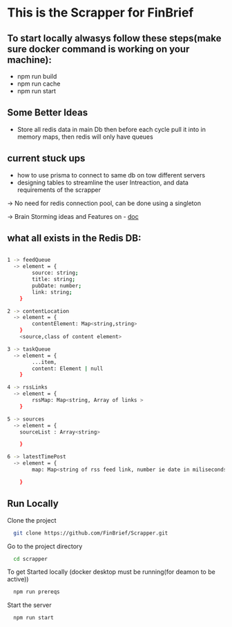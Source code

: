 
# This is the Scrapper for FinBrief

## To start locally alwasys follow these steps(make sure docker command is working on your machine):
- npm run build
- npm run cache
- npm run start

## Some Better Ideas
 - Store all redis data in main Db then before each cycle pull it into in memory maps, then
    redis will only have queues 
 
## current stuck ups 
 - how to use prisma to connect to same db on tow different servers
 - designing tables to streamline the user Intreaction, and data requirements of the scrapper


-> No need for redis connection pool, can be done using a singleton

-> Brain Storming ideas and Features on - [doc](https://docs.google.com/document/d/1qqUtHU3fa_lNoeGDPQ69PCJvUnsbVg9sLhgE8C07Dek/edit?usp=sharing)


## what all exists in the Redis DB:
```bash

1 -> feedQueue 
  -> element = {
        source: string;
        title: string;
        pubDate: number;
        link: string;
    }

2 -> contentLocation
  -> element = {
        contentElement: Map<string,string>
    }  
    <source,class of content element>

3 -> taskQueue
  -> element = {
        ...item,
        content: Element | null
    }

4 -> rssLinks
  -> element = {
        rssMap: Map<string, Array of links >
    }

5 -> sources
  -> element = {
    sourceList : Array<string>

    }

6 -> latestTimePost
  -> element = {
        map: Map<string of rss feed link, number ie date in miliseconds>

    }
```
## Run Locally

Clone the project

```bash
  git clone https://github.com/FinBrief/Scrapper.git
```

Go to the project directory

```bash
  cd scrapper
```

To get Started locally (docker desktop must be running(for deamon to be active))

```bash
  npm run prereqs
```

Start the server

```bash
  npm run start
```

